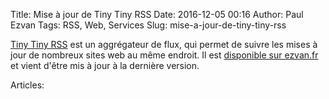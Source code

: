 Title: Mise à jour de Tiny Tiny RSS
Date: 2016-12-05 00:16
Author: Paul Ezvan
Tags: RSS, Web, Services
Slug: mise-a-jour-de-tiny-tiny-rss

[Tiny Tiny RSS](http://tt-rss.org/) est un aggrégateur de flux, qui
permet de suivre les mises à jour de nombreux sites web au même endroit.
Il est [disponible sur ezvan.fr](https://www.ezvan.fr/rss) et vient
d'être mis à jour à la dernière version.

Articles: 

